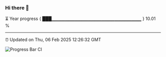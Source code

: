 ### Hi there 👋

⏳ Year progress { ███▁▁▁▁▁▁▁▁▁▁▁▁▁▁▁▁▁▁▁▁▁▁▁▁▁▁▁ } 10.01 %

---

⏰ Updated on Thu, 06 Feb 2025 12:26:32 GMT

![Progress Bar CI](https://github.com/liununu/liununu/workflows/Progress%20Bar%20CI/badge.svg)
